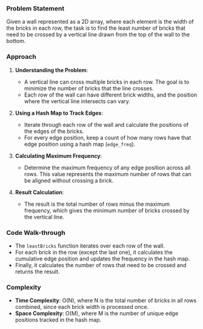 ### Problem Statement
Given a wall represented as a 2D array, where each element is the width of the bricks in each row, the task is to find the least number of bricks that need to be crossed by a vertical line drawn from the top of the wall to the bottom.

### Approach
1. **Understanding the Problem**:
   - A vertical line can cross multiple bricks in each row. The goal is to minimize the number of bricks that the line crosses.
   - Each row of the wall can have different brick widths, and the position where the vertical line intersects can vary.

2. **Using a Hash Map to Track Edges**:
   - Iterate through each row of the wall and calculate the positions of the edges of the bricks.
   - For every edge position, keep a count of how many rows have that edge position using a hash map (`edge_freq`).

3. **Calculating Maximum Frequency**:
   - Determine the maximum frequency of any edge position across all rows. This value represents the maximum number of rows that can be aligned without crossing a brick.

4. **Result Calculation**:
   - The result is the total number of rows minus the maximum frequency, which gives the minimum number of bricks crossed by the vertical line.

### Code Walk-through
- The `leastBricks` function iterates over each row of the wall.
- For each brick in the row (except the last one), it calculates the cumulative edge position and updates the frequency in the hash map.
- Finally, it calculates the number of rows that need to be crossed and returns the result.

### Complexity
- **Time Complexity**: O(N), where N is the total number of bricks in all rows combined, since each brick width is processed once.
- **Space Complexity**: O(M), where M is the number of unique edge positions tracked in the hash map.
